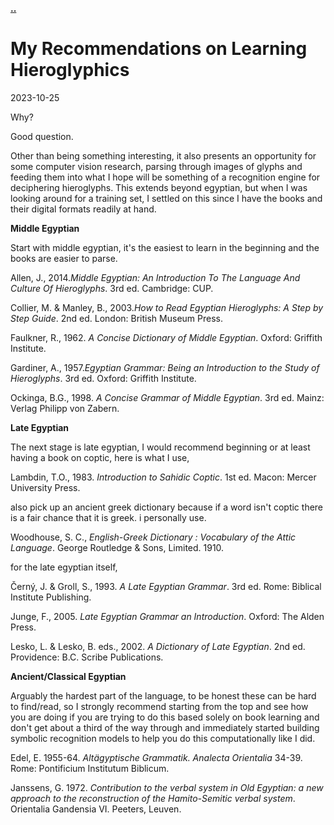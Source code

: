 **[..](/)**

# My Recommendations on Learning Hieroglyphics

<time id ="post-date">2023-10-25</time>


Why?

Good question.

Other than being something interesting, it also presents an opportunity for some computer vision research, parsing through images of glyphs and feeding them into what I hope will be something of a recognition engine for deciphering hieroglyphs. This extends beyond egyptian, but when I was looking around for a training set, I settled on this since I have the books and their digital formats readily at hand. 

**Middle Egyptian**

Start with middle egyptian, it's the easiest to learn in the beginning and the books are easier to parse.

Allen, J., 2014.*Middle Egyptian: An Introduction To The Language And Culture Of Hieroglyphs*. 3rd ed. Cambridge: CUP.

Collier, M. & Manley, B., 2003.*How to Read Egyptian Hieroglyphs: A Step by Step Guide*. 2nd ed. London: British Museum Press.

Faulkner, R., 1962. *A Concise Dictionary of Middle Egyptian*. Oxford: Griffith Institute.

Gardiner, A., 1957.*Egyptian Grammar: Being an Introduction to the Study of Hieroglyphs*. 3rd ed. Oxford: Griffith Institute.

Ockinga, B.G., 1998. *A Concise Grammar of Middle Egyptian*. 3rd ed. Mainz: Verlag Philipp von Zabern.  


**Late Egyptian**

The next stage is late egyptian, I would recommend beginning or at least having a book on coptic, here is what I use,

Lambdin, T.O., 1983. *Introduction to Sahidic Coptic*. 1st ed. Macon: Mercer University Press.

also pick up an ancient greek dictionary because if a word isn't coptic there is a fair chance that it is greek. i personally use.

Woodhouse, S. C., *English-Greek Dictionary : Vocabulary of the Attic Language*. George Routledge & Sons, Limited. 1910.

for the late egyptian itself,

Černý, J. & Groll, S., 1993. *A Late Egyptian Grammar*. 3rd ed. Rome: Biblical Institute Publishing.

Junge, F., 2005. *Late Egyptian Grammar an Introduction*. Oxford: The Alden Press.

Lesko, L. & Lesko, B. eds., 2002. *A Dictionary of Late Egyptian*. 2nd ed. Providence: B.C. Scribe Publications.

**Ancient/Classical Egyptian**

Arguably the hardest part of the language, to be honest these can be hard to find/read, so I strongly recommend starting from the top and see how you are doing if you are trying to do this based solely on book learning and don't get about a third of the way through and immediately started building symbolic recognition models to help you do this computationally like I did. 

Edel, E. 1955-64. *Altägyptische Grammatik. Analecta Orientalia* 34-39. Rome: Pontificium Institutum Biblicum.

Janssens, G. 1972.  *Contribution to the verbal system in Old Egyptian: a new approach to the reconstruction of the Hamito-Semitic verbal system*. Orientalia Gandensia VI. Peeters, Leuven.

